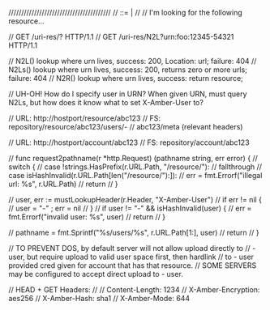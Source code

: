 ////////////////////////////////////////
// <uri> ::= <urn> | <url>
//
// I'm looking for the following resource...

// GET /uri-res/<service>?<uri>  HTTP/1.1
// GET /uri-res/N2L?urn:foo:12345-54321 HTTP/1.1

// N2L() lookup where urn lives, success: 200, Location: url; failure: 404
// N2Ls() lookup where urn lives, success: 200, returns zero or more urls; failure: 404
// N2R() lookup where urn lives, success: return resource; 

// UH-OH!  How do I specify user in URN? When given URN, must query N2Ls, but how does it know what to set X-Amber-User to?

// URL:	http://hostport/resource/abc123
// FS:	     repository/resource/abc123/users/-
//                               abc123/meta (relevant headers)

// URL:	http://hostport/account/abc123
// FS:	     repository/account/abc123

// func request2pathname(r *http.Request) (pathname string, err error) {
// 	switch {
// 	case !strings.HasPrefix(r.URL.Path, "/resource/"):
// 		fallthrough
// 	case isHashInvalid(r.URL.Path[len("/resource/"):]):
// 		err = fmt.Errorf("illegal url: %s", r.URL.Path)
// 		return
// 	}

// 	user, err := mustLookupHeader(r.Header, "X-Amber-User")
// 	if err != nil {
// 		user = "-" ; err = nil
// 	}
// 	if user != "-" && isHashInvalid(user) {
// 		err = fmt.Errorf("invalid user: %s", user)
// 		return
// 	}

// 	pathname = fmt.Sprintf("%s/users/%s", r.URL.Path[1:], user)
// 	return
// }

// TO PREVENT DOS, by default server will not allow upload directly to
// - user, but require upload to valid user space first, then hardlink
// to - user provided cred given for account that has that resource.
// SOME SERVERS may be configured to accept direct upload to - user.

// HEAD + GET Headers:
//
// Content-Length: 1234
// X-Amber-Encryption: aes256
// X-Amber-Hash: sha1
// X-Amber-Mode: 644

